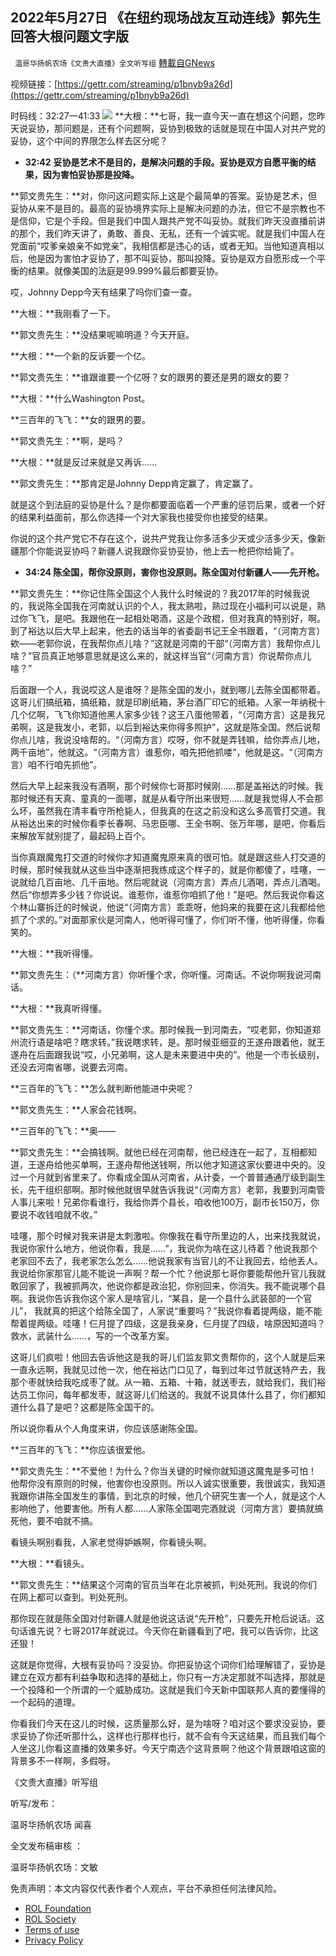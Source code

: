## 2022年5月27日 《在纽约现场战友互动连线》郭先生回答大根问题文字版
` 温哥华扬帆农场《文贵大直播》全文听写组` [轉載自GNews](https://gnews.org/zh-hans/2617812/)

视频链接：[https://gettr.com/streaming/p1bnyb9a26d](https://gettr.com/streaming/p1bnyb9a26d)
 
时码线：32:27—41:33
 ![](https://assets.gnews.org/wp-content/uploads/2022/05/image-2448_1653722857.png) 
**大根：**七哥，我一直今天一直在想这个问题，您昨天说妥协，那问题是，还有个问题啊，妥协到极致的话就是现在中国人对共产党的妥协，这个中间的界限怎么样去区分呢？
 
- **32:42** **妥协是艺术不是目的，是解决问题的手段。妥协是双方自愿平衡的结果，因为害怕妥协那是投降。**

**郭文贵先生：**对，你问这问题实际上这是个最简单的答案。妥协是艺术，但妥协从来不是目的。最高的妥协境界实际上是解决问题的办法，但它不是宗教也不是信仰，它是个手段。但是我们中国人跟共产党不叫妥协。就我们昨天没直播前讲的那个，我们昨天讲了，勇敢、善良、无私，还有一个诚实呢。就是我们中国人在党面前“哎爹亲娘亲不如党亲”，我相信都是违心的话，或者无知。当他知道真相以后，他是因为害怕才妥协了，那不叫妥协，那叫投降。妥协是双方自愿形成一个平衡的结果。就像美国的法庭是99.999%最后都要妥协。
 
哎，Johnny Depp今天有结果了吗你们查一查。
 
**大根：**我刚看了一下。
 
**郭文贵先生：**没结果呢嘛明道？今天开庭。
 
**大根：**一个新的反诉要一个亿。
 
**郭文贵先生：**谁跟谁要一个亿呀？女的跟男的要还是男的跟女的要？
 
**大根：**什么Washington Post。
 
**三百年的飞飞：**女的跟男的要。
 
**郭文贵先生：**啊，是吗？
 
**大根：**就是反过来就是又再诉……
 
**郭文贵先生：**那肯定是Johnny Depp肯定赢了，肯定赢了。
 
就是这个到法庭的妥协是什么？是你都要面临着一个严重的惩罚后果，或者一个好的结果利益面前，那么你选择一个对大家我也接受你也接受的结果。
 
你说的这个共产党它不存在这个，说共产党我让你多活多少天或少活多少天，像新疆那个你能说妥协吗？新疆人说我跟你妥协妥协，他上去一枪把你给毙了。

- **34:24  陈全国，帮你没原则，害你也没原则。陈全国对付新疆人——先开枪。**

**郭文贵先生：**你记住陈全国这个人我什么时候说的？我2017年的时候我说的，我说陈全国我在河南就认识的个人，我太熟啦，熟过现在小福利可以说是，熟过你飞飞，是吧。我跟他在一起相处喝酒，这是个政棍，但对我真的特别好，啊。到了裕达以后大早上起来，他去的话当年的省委副书记王全书跟着，“（河南方言）欸——老郭你说，在我帮你点儿啥？”这就是河南的干部“（河南方言）我帮你点儿啥？”官员真正地够意思就是这么来的，就这样当官“（河南方言）你说帮你点儿啥？”
 
后面跟一个人，我说哎这人是谁呀？是陈全国的发小，就到哪儿去陈全国都带着。这哥儿们搞纸箱，搞纸箱，就是印刷纸箱，茅台酒厂印它的纸箱。人家一年纳税十几个亿啊，飞飞你知道他黑人家多少钱？这王八蛋他带着，“（河南方言）这是我兄弟啊，这是我发小，老郭，以后到裕达来你得多照护”，这就是陈全国。然后说帮你点儿啥，我说没啥帮的。“（河南方言）哎呀，你不就是弄钱嘛，给你弄点儿地，两千亩地”，他就这。“（河南方言）谁惹你，咱先把他抓喽”，他就是这。“（河南方言）咱不行咱先抓他”。
 
然后大早上起来我没有酒啊，那个时候你七哥那时候刚……那是盖裕达的时候。我那时候还有天真、童真的一面哪，就是从看守所出来很短……就是我觉得人不会那么坏，虽然我在清丰看守所枪毙人，但我真的在这之前没和这么多高管打交道。我从裕达出来的时候你看李长春啊、马忠臣哪、王全书啊、张万年哪，是吧，你看后来解放军就别提了，最起码上百个。
 
当你真跟魔鬼打交道的时候你才知道魔鬼原来真的很可怕。就是跟这些人打交道的时候，那时候我就从这些当中逐渐把我练成这个样子的，就是你都傻了，哇噻，一说就给几百亩地、几千亩地。然后呢就说（河南方言）弄点儿酒喝，弄点儿酒喝。然后“你想弄多少钱？你说说。谁惹你，谁惹你咱抓了他！”是吧。然后我说你看这个林山寨拆迁的时候说，他说“（河南方言）乖乖呀，他妈来的我要在这儿我都给他抓了个求的。”对面那家伙是河南人，他听得可懂了，你们听不懂，他听得懂，你看笑的。
 
**大根：**我听得懂。
 
**郭文贵先生：（**河南方言）你听懂个求，你听懂。河南话。不说你啊我说河南话。
 
**大根：**我真听得懂。
 
**郭文贵先生：**河南话，你懂个求。那时候我一到河南去，“哎老郭，你知道郑州流行语是啥吧？瞎求转。”我说瞎求转，是。那时候亚细亚的王遂舟跟着他，就王遂舟在后面跟我说“哎，小兄弟啊，这人是未来要进中央的”。他是一个市长级别，还没去河南省哪，说要去河南。
 
**三百年的飞飞：**怎么就判断他能进中央呢？
 
**郭文贵先生：**人家会花钱啊。
 
**三百年的飞飞：**奥——
 
**郭文贵先生：**会搞钱啊。就他已经在河南帮，他已经连在一起了，互相都知道，王遂舟给他买单啊，王遂舟帮他送钱啊，所以他才知道这家伙要进中央的。没过一个月就到省里来了。你看成全国从河南省，从计委，一个普普通通厅级到副生长，先干组织部啊。那时候他就很早就告诉我说“（河南方言）老郭，我要到河南管人事儿来啦！兄弟你看谁行，我给你弄个县长，咱收他100万，副市长150万，你要说不收钱咱就不收。”
 
哇噻，那个时候对我来讲是太刺激啦。你像我在看守所里边的人，出来找我就说，我说你家什么地方，他说你看，我是……”，我说你为啥在这儿待着？他说我那个老家回不去了，我老家怎么怎么……他说我家有当官儿的不让我回去，给他丢人。我说给你家那官儿能不能说一声啊？帮一个忙？他说那七哥你要能帮他升官儿我就敢回家了，我被抓两次，他说你都是政治犯，你别回来，你消失。我不能说哪个县啊。我说你告诉我你这个家人是啥官儿，“某县，是一个县什么武装部的一个官儿”， 我就真的把这个给陈全国了，人家说“重要吗？”我说你看着提两级，能不能帮着提两级。哇噻！仨月提了四级，这是我亲身，仨月提了四级，啥原因知道吗？救水，武装什么……，写的一个改革方案。
 
这哥儿们疯啦！他回去告诉他这是我的哥儿们监友郭文贵帮你的，这个人就是后来一直永远啊，我就见过他一次，他在裕达门口见了，每到过年过节就送特产去，我那个枣就快给我吃成枣了就。从一箱、五箱、十箱，就送枣去，就给我们，我们裕达员工你问，每年都发枣，就这哥儿们给送的。我就不说具体什么县了，你们都知道什么县了是吧？这都是陈全国干的。
 
所以说你看从个人角度来讲，你应该感谢陈全国。
 
**三百年的飞飞：**你应该很爱他。
 
**郭文贵先生：**不爱他！为什么？你当关键的时候你就知道这魔鬼是多可怕！他帮你没有原则的时候，他害你也没原则。所以人诚实很重要，我很诚实，我知道我跟你讲陈全国发生的事情，到北京的时候，他几个研究生害一个人，就是这个人影响他了，他要害他。所有人都……人家陈全国喝完酒就说（河南方言）要搞就搞死他，要不咱就不搞。
 
看镜头啊别看我，人家老觉得妒嫉啊，你看镜头啊。
 
**大根：**看镜头。
 
**郭文贵先生：**结果这个河南的官员当年在北京被抓，判处死刑。我说的你们在网上都可以查到。判处死刑。
 
那你现在就是陈全国对付新疆人就是他说这话说“先开枪”，只要先开枪后说话。这句话谁先说？七哥2017年就说过。今天你在新疆看到了吧，我可以告诉你，比这还狠！
 
这就是你觉得，大根有妥协吗？没妥协。你把妥协这个词你们给理解错了，妥协是建立在双方都有利益争取和选择的基础上，你只有一方决定那就不叫选择，那就是一个投降和一个所谓的一个威胁成功。这就是我们今天新中国联邦人真的要懂得的一个起码的道理。
 
你看我们今天在这儿的时候，这质量那么好，是为啥呀？咱对这个要求没妥协，要求妥协了你还听那什么，这样也行那样也行，就不会有今天这结果，而且我们每个人坐这儿你看这直播的效果多好。今天宁南选个这背景啊？他这个背景跟咱这窗的背景多不一样啊，多假呀。
 
《文贵大直播》听写组
 
听写/发布：
 
温哥华扬帆农场 闻喜
 
全文发布稿审核 ：
 
温哥华扬帆农场：文敏

免责声明：本文内容仅代表作者个人观点，平台不承担任何法律风险。
  
- [ROL Foundation](https://rolfoundation.org/)
- [ROL Society](https://rolsociety.org/)
- [Terms of use](https://gnews.org/terms-of-use-3/)
- [Privacy Policy](https://gnews.org/privacy-policy/)
